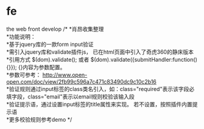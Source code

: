 fe
==

the web front develop
/*
*肖昂收集整理<br/>
*功能说明：<br/>
*基于jquery库的一款form input验证<br/>
*需引入jquery库和validate插件js， 已在html页面中引入了奇虎360的静床版本<br/>
*引用方式 $(dom).validate(); 或者 $(dom).validate({submitHandler:function(){}}); {}内容为参数配置。<br/>
*参数可参考： http://www.open-open.com/doc/view/2fb99c596a7c471c83490dc9c10c2b16<br/>
*验证规则通过input标签的class类名引入，如：class="required"表示该字段必填字段，class="email"表示以email规则校验该输入段<br/>
*验证提示语，通过设置input标签的title属性来实现。 若不设置，按照插件内置提示语<br/>
*更多校验规则参考demo
*/
